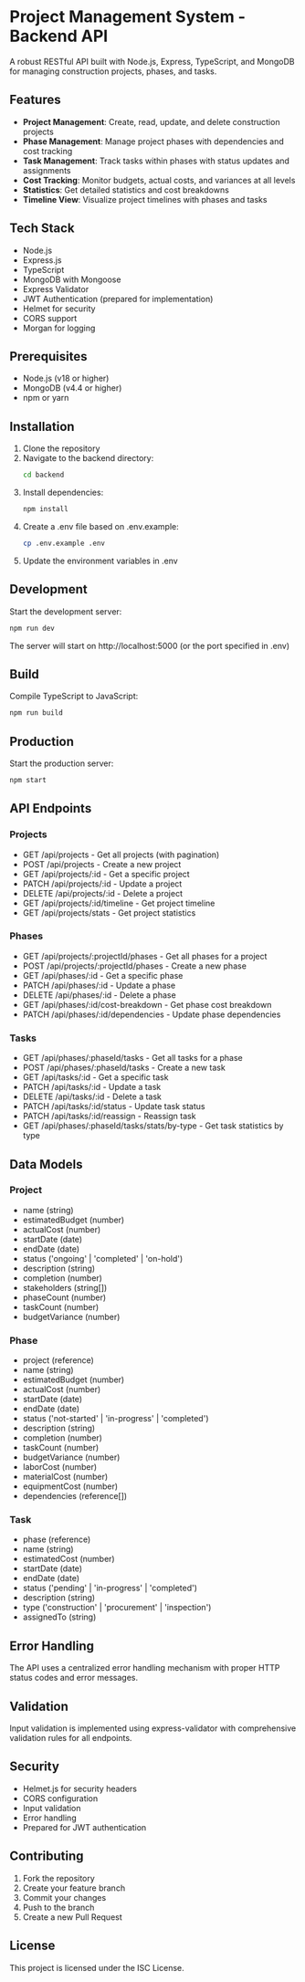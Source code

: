 # Project Management System - Backend API

A robust RESTful API built with Node.js, Express, TypeScript, and MongoDB for managing construction projects, phases, and tasks.

## Features

- **Project Management**: Create, read, update, and delete construction projects
- **Phase Management**: Manage project phases with dependencies and cost tracking
- **Task Management**: Track tasks within phases with status updates and assignments
- **Cost Tracking**: Monitor budgets, actual costs, and variances at all levels
- **Statistics**: Get detailed statistics and cost breakdowns
- **Timeline View**: Visualize project timelines with phases and tasks

## Tech Stack

- Node.js
- Express.js
- TypeScript
- MongoDB with Mongoose
- Express Validator
- JWT Authentication (prepared for implementation)
- Helmet for security
- CORS support
- Morgan for logging

## Prerequisites

- Node.js (v18 or higher)
- MongoDB (v4.4 or higher)
- npm or yarn

## Installation

1. Clone the repository
2. Navigate to the backend directory:
   ```bash
   cd backend
   ```
3. Install dependencies:
   ```bash
   npm install
   ```
4. Create a .env file based on .env.example:
   ```bash
   cp .env.example .env
   ```
5. Update the environment variables in .env

## Development

Start the development server:
```bash
npm run dev
```

The server will start on http://localhost:5000 (or the port specified in .env)

## Build

Compile TypeScript to JavaScript:
```bash
npm run build
```

## Production

Start the production server:
```bash
npm start
```

## API Endpoints

### Projects

- GET /api/projects - Get all projects (with pagination)
- POST /api/projects - Create a new project
- GET /api/projects/:id - Get a specific project
- PATCH /api/projects/:id - Update a project
- DELETE /api/projects/:id - Delete a project
- GET /api/projects/:id/timeline - Get project timeline
- GET /api/projects/stats - Get project statistics

### Phases

- GET /api/projects/:projectId/phases - Get all phases for a project
- POST /api/projects/:projectId/phases - Create a new phase
- GET /api/phases/:id - Get a specific phase
- PATCH /api/phases/:id - Update a phase
- DELETE /api/phases/:id - Delete a phase
- GET /api/phases/:id/cost-breakdown - Get phase cost breakdown
- PATCH /api/phases/:id/dependencies - Update phase dependencies

### Tasks

- GET /api/phases/:phaseId/tasks - Get all tasks for a phase
- POST /api/phases/:phaseId/tasks - Create a new task
- GET /api/tasks/:id - Get a specific task
- PATCH /api/tasks/:id - Update a task
- DELETE /api/tasks/:id - Delete a task
- PATCH /api/tasks/:id/status - Update task status
- PATCH /api/tasks/:id/reassign - Reassign task
- GET /api/phases/:phaseId/tasks/stats/by-type - Get task statistics by type

## Data Models

### Project
- name (string)
- estimatedBudget (number)
- actualCost (number)
- startDate (date)
- endDate (date)
- status ('ongoing' | 'completed' | 'on-hold')
- description (string)
- completion (number)
- stakeholders (string[])
- phaseCount (number)
- taskCount (number)
- budgetVariance (number)

### Phase
- project (reference)
- name (string)
- estimatedBudget (number)
- actualCost (number)
- startDate (date)
- endDate (date)
- status ('not-started' | 'in-progress' | 'completed')
- description (string)
- completion (number)
- taskCount (number)
- budgetVariance (number)
- laborCost (number)
- materialCost (number)
- equipmentCost (number)
- dependencies (reference[])

### Task
- phase (reference)
- name (string)
- estimatedCost (number)
- startDate (date)
- endDate (date)
- status ('pending' | 'in-progress' | 'completed')
- description (string)
- type ('construction' | 'procurement' | 'inspection')
- assignedTo (string)

## Error Handling

The API uses a centralized error handling mechanism with proper HTTP status codes and error messages.

## Validation

Input validation is implemented using express-validator with comprehensive validation rules for all endpoints.

## Security

- Helmet.js for security headers
- CORS configuration
- Input validation
- Error handling
- Prepared for JWT authentication

## Contributing

1. Fork the repository
2. Create your feature branch
3. Commit your changes
4. Push to the branch
5. Create a new Pull Request

## License

This project is licensed under the ISC License. 
